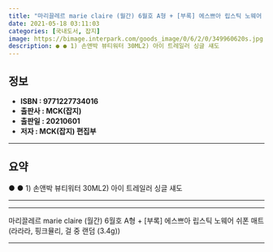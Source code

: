 ```yaml
---
title: "마리끌레르 marie claire (월간) 6월호 A형 + [부록] 에스쁘아 립스틱 노웨어 쉬폰 매트(라라라, 핑크뮬리, 걸 중 랜덤 (3.4g))"
date: 2021-05-18 03:11:03
categories: [국내도서, 잡지]
image: https://bimage.interpark.com/goods_image/0/6/2/0/349960620s.jpg
description: ● ● 1) 손앤박 뷰티워터 30ML2) 아이 트레일러 싱글 섀도
---
```


## **정보**

- **ISBN : 9771227734016**
- **출판사 : MCK(잡지)**
- **출판일 : 20210601**
- **저자 : MCK(잡지) 편집부**

------



## **요약**

●  ●  1) 손앤박 뷰티워터 30ML2) 아이 트레일러 싱글 섀도

------



------


마리끌레르 marie claire (월간) 6월호 A형 + [부록] 에스쁘아 립스틱 노웨어 쉬폰 매트(라라라, 핑크뮬리, 걸 중 랜덤 (3.4g)) 

------


